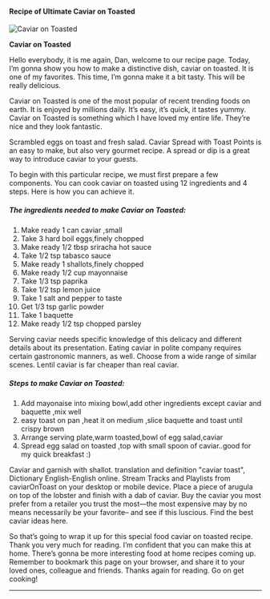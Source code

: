             

#### Recipe of Ultimate Caviar on Toasted

![Caviar on Toasted](https://img-global.cpcdn.com/recipes/5155281223811072/751x532cq70/caviar-on-toasted-recipe-main-photo.jpg)

**Caviar on Toasted**

Hello everybody, it is me again, Dan, welcome to our recipe page. Today, I’m gonna show you how to make a distinctive dish, caviar on toasted. It is one of my favorites. This time, I’m gonna make it a bit tasty. This will be really delicious.

Caviar on Toasted is one of the most popular of recent trending foods on earth. It is enjoyed by millions daily. It’s easy, it’s quick, it tastes yummy. Caviar on Toasted is something which I have loved my entire life. They’re nice and they look fantastic.

Scrambled eggs on toast and fresh salad. Caviar Spread with Toast Points is an easy to make, but also very gourmet recipe. A spread or dip is a great way to introduce caviar to your guests.

To begin with this particular recipe, we must first prepare a few components. You can cook caviar on toasted using 12 ingredients and 4 steps. Here is how you can achieve it.

##### The ingredients needed to make Caviar on Toasted:

1.  Make ready 1 can caviar ,small
2.  Take 3 hard boil eggs,finely chopped
3.  Make ready 1/2 tbsp sriracha hot sauce
4.  Take 1/2 tsp tabasco sauce
5.  Make ready 1 shallots,finely chopped
6.  Make ready 1/2 cup mayonnaise
7.  Take 1/3 tsp paprika
8.  Take 1/2 tsp lemon juice
9.  Take 1 salt and pepper to taste
10.  Get 1/3 tsp garlic powder
11.  Take 1 baquette
12.  Make ready 1/2 tsp chopped parsley

Serving caviar needs specific knowledge of this delicacy and different details about its presentation. Eating caviar in polite company requires certain gastronomic manners, as well. Choose from a wide range of similar scenes. Lentil caviar is far cheaper than real caviar.

##### Steps to make Caviar on Toasted:

1.  Add mayonaise into mixing bowl,add other ingredients except caviar and baquette ,mix well
2.  easy toast on pan ,heat it on medium ,slice baquette and toast until crispy brown
3.  Arrange serving plate,warm toasted,bowl of egg salad,caviar
4.  Spread egg salad on toasted ,top with small spoon of caviar..good for my quick breakfast :)

Caviar and garnish with shallot. translation and definition "caviar toast", Dictionary English-English online. Stream Tracks and Playlists from caviarOnToast on your desktop or mobile device. Place a piece of arugula on top of the lobster and finish with a dab of caviar. Buy the caviar you most prefer from a retailer you trust the most—the most expensive may by no means necessarily be your favorite– and see if this luscious. Find the best caviar ideas here.

So that’s going to wrap it up for this special food caviar on toasted recipe. Thank you very much for reading. I’m confident that you can make this at home. There’s gonna be more interesting food at home recipes coming up. Remember to bookmark this page on your browser, and share it to your loved ones, colleague and friends. Thanks again for reading. Go on get cooking!

* * *